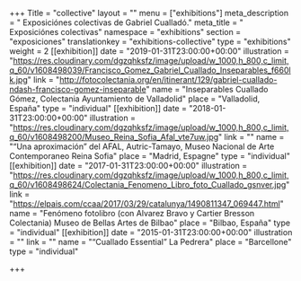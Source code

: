 +++
Title = "collective"
layout = ""
menu = ["exhibitions"]
meta_description = " Exposiciónes colectivas de Gabriel Cualladó."
meta_title = " Exposiciónes colectivas"
namespace = "exhibitions"
section = "exposiciones"
translationkey = "exhibitions-collective"
type = "exhibitions"
weight = 2
[[exhibition]]
date = "2019-01-31T23:00:00+00:00"
illustration = "https://res.cloudinary.com/dgzqhksfz/image/upload/w_1000,h_800,c_limit,q_60/v1608498039/Francisco_Gomez_Gabriel_Cuallado_Inseparables_f660lk.jpg"
link = "http://fotocolectania.org/en/itinerant/129/gabriel-cuallado-ndash-francisco-gomez-inseparable"
name = "Inseparables Cuallado Gómez, Colectania Ayuntamiento de Valladolid"
place = "Valladolid, España"
type = "individual"
[[exhibition]]
date = "2018-01-31T23:00:00+00:00"
illustration = "https://res.cloudinary.com/dgzqhksfz/image/upload/w_1000,h_800,c_limit,q_60/v1608498200/Museo_Reina_Sofia_Afal_vte7uw.jpg"
link = ""
name = "“Una aproximación” del AFAL, Autric-Tamayo, Museo Nacional de Arte Contemporaneo Reina Sofia"
place = "Madrid, Espagne"
type = "individual"
[[exhibition]]
date = "2017-01-31T23:00:00+00:00"
illustration = "https://res.cloudinary.com/dgzqhksfz/image/upload/w_1000,h_800,c_limit,q_60/v1608498624/Colectania_Fenomeno_Libro_foto_Cuallado_gsnver.jpg"
link = "https://elpais.com/ccaa/2017/03/29/catalunya/1490811347_069447.html"
name = "Fenómeno fotolibro (con Alvarez Bravo y Cartier Bresson Colectania) Museo de Bellas Artes de Bilbao"
place = "Bilbao, España"
type = "individual"
[[exhibition]]
date = "2015-01-31T23:00:00+00:00"
illustration = ""
link = ""
name = "“Cuallado Essential” La Pedrera"
place = "Barcellone"
type = "individual"

+++
